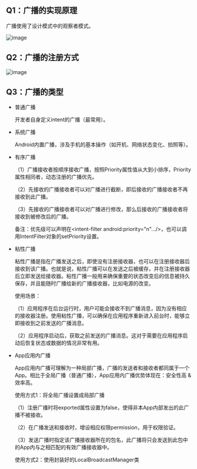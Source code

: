 ## Q1：广播的实现原理

广播使用了设计模式中的观察者模式。

![image](https://github.com/Citrus-maxima/Android-interview/assets/46516051/83027a9d-67f9-4f84-8384-cf779217cf4c)

## Q2：广播的注册方式

![image](https://github.com/Citrus-maxima/Android-interview/assets/46516051/c90e0fd5-3f51-40ae-b389-ed0c9c503956)

## Q3：广播的类型

- 普通广播

  开发者自身定义intent的广播（最常用）。

- 系统广播

  Android内置广播，涉及手机的基本操作（如开机、网络状态变化、拍照等）。

- 有序广播

  （1）广播接收者按顺序接收广播，按照Priority属性值从大到小排序，Priority属性相同者，动态注册的广播优先。

  （2）先接收的广播接收者可以对广播进行截断，即后接收的广播接收者不再接收到此广播。

  （3）先接收的广播接收者可以对广播进行修改，那么后接收的广播接收者将接收到被修改后的广播。

  备注：优先级可以声明在<intent-filter android:priority="n".../>，也可以调用IntentFilter对象的setPriority设置。

- 粘性广播

  粘性广播是指在广播发送之后，即使没有注册接收器，也可以在注册接收器后接收到该广播。也就是说，粘性广播可以在发送之后被缓存，并在注册接收器后立即发送给接收器。粘性广播一般用来确保重要的状态改变后的信息被持久保存，并且能随时广播给新的广播接收器，比如电源的改变。

  使用场景：

  （1）应用程序在后台运行时，用户可能会接收不到广播消息，因为没有相应的接收器注册。使用粘性广播，可以确保在应用程序重新进入前台时，能够立即接收到之前发送的广播消息。

  （2）应用程序启动后，获取之前发送的广播消息。这对于需要在应用程序启动后恢复状态或数据的情况非常有用。

- App应用内广播

  App应用内广播可理解为一种局部广播，广播的发送者和接收者都同属于一个App。相比于全局广播（普通广播），App应用内广播优势体现在：安全性高 & 效率高。

  使用方式1：将全局广播设置成局部广播

  （1）注册广播时将exported属性设置为false，使得非本App内部发出的此广播不被接收。

  （2）在广播发送和接收时，增设相应权限permission，用于权限验证。

  （3）发送广播时指定该广播接收器所在的包名，此广播将只会发送到此包中的App内与之相匹配的有效广播接收器中。

  使用方式2：使用封装好的LocalBroadcastManager类

  
